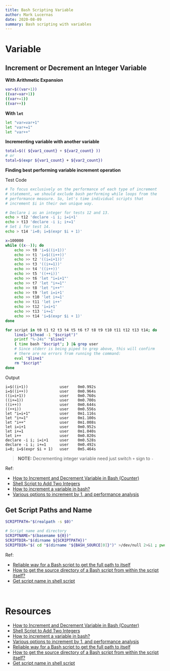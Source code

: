 ```yaml
---
title: Bash Scripting Variable
author: Mark Lucernas
date: 2020-08-09
summary: Bash scripting with variables
---
```



# Variable

## Increment or Decrement an Integer Variable

**With Arithmetic Expansion**

```bash
var=$((var+1))
((var=var+1))
((var+=1))
((var++))
```

**With `let`**

```bash
let "var=var+1"
let "var+=1"
let "var++"
```

**Incrementing variable with another variable**

```bash
total=$(( ${var1_count} + ${var2_count} ))
# or
total=$(expr ${var1_count} + ${var2_count})
```

**Finding best performing variable increment operation**

Test Code

```bash
# To focus exclusively on the performance of each type of increment
# statement, we should exclude bash performing while loops from the
# performance measure. So, let's time individual scripts that
# increment $i in their own unique way.

# Declare i as an integer for tests 12 and 13.
echo > t12 'declare -i i; i=i+1'
echo > t13 'declare -i i; i+=1'
# Set i for test 14.
echo > t14 'i=0; i=$(expr $i + 1)'

x=100000
while ((x--)); do
    echo >> t0 'i=$((i+1))'
    echo >> t1 'i=$((i++))'
    echo >> t2 '((i=i+1))'
    echo >> t3 '((i+=1))'
    echo >> t4 '((i++))'
    echo >> t5 '((++i))'
    echo >> t6 'let "i=i+1"'
    echo >> t7 'let "i+=1"'
    echo >> t8 'let "i++"'
    echo >> t9 'let i=i+1'
    echo >> t10 'let i+=1'
    echo >> t11 'let i++'
    echo >> t12 'i=i+1'
    echo >> t13 'i+=1'
    echo >> t14 'i=$(expr $i + 1)'
done

for script in t0 t1 t2 t3 t4 t5 t6 t7 t8 t9 t10 t11 t12 t13 t14; do
    line1="$(head -1 "$script")"
    printf "%-24s" "$line1"
    { time bash "$script"; } |& grep user
    # Since stderr is being piped to grep above, this will confirm
    # there are no errors from running the command:
    eval "$line1"
    rm "$script"
done
```

Output
```
i=$((i+1))              user    0m0.992s
i=$((i++))              user    0m0.964s
((i=i+1))               user    0m0.760s
((i+=1))                user    0m0.700s
((i++))                 user    0m0.644s
((++i))                 user    0m0.556s
let "i=i+1"             user    0m1.116s
let "i+=1"              user    0m1.100s
let "i++"               user    0m1.008s
let i=i+1               user    0m0.952s
let i+=1                user    0m1.040s
let i++                 user    0m0.820s
declare -i i; i=i+1     user    0m0.528s
declare -i i; i+=1      user    0m0.492s
i=0; i=$(expr $i + 1)   user    0m5.464s
```

> **NOTE:** Decrementing integer variable need just switch `+` sign to `-`

Ref:

  - [How to Increment and Decrement Variable in Bash (Counter)](https://linuxize.com/post/bash-increment-decrement-variable/)
  - [Shell Script to Add Two Integers](https://tecadmin.net/tutorial/bash/examples/add-to-numbers/)
  - [How to increment a variable in bash?](https://askubuntu.com/questions/385528/how-to-increment-a-variable-in-bash)
  - [Various options to increment by 1, and performance analysis](https://askubuntu.com/questions/385528/how-to-increment-a-variable-in-bash)


## Get Script Paths and Name

```bash
SCRIPTPATH="$(realpath -s $0)"

# Script name and directory
SCRIPTNAME="$(basename ${0})"
SCRIPTDIR="$(dirname ${SCRIPTPATH})"
SCRIPTDIR="$( cd "$(dirname "${BASH_SOURCE[0]}")" >/dev/null 2>&1 ; pwd -P )"
```

Ref:

  - [Reliable way for a Bash script to get the full path to itself](https://stackoverflow.com/a/4774063/11850077)
  - [How to get the source directory of a Bash script from within the script itself?](https://stackoverflow.com/a/246128/11850077)
  - [Get script name in shell script](https://www.golinuxcloud.com/get-script-name-get-script-path-shell-script/)


<br>

# Resources

  - [How to Increment and Decrement Variable in Bash (Counter)](https://linuxize.com/post/bash-increment-decrement-variable/)
  - [Shell Script to Add Two Integers](https://tecadmin.net/tutorial/bash/examples/add-to-numbers/)
  - [How to increment a variable in bash?](https://askubuntu.com/questions/385528/how-to-increment-a-variable-in-bash)
  - [Various options to increment by 1, and performance analysis](https://askubuntu.com/questions/385528/how-to-increment-a-variable-in-bash)
  - [Reliable way for a Bash script to get the full path to itself](https://stackoverflow.com/a/4774063/11850077)
  - [How to get the source directory of a Bash script from within the script itself?](https://stackoverflow.com/a/246128/11850077)
  - [Get script name in shell script](https://www.golinuxcloud.com/get-script-name-get-script-path-shell-script/)

